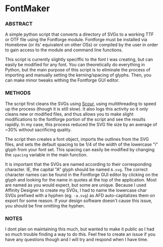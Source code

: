 # FontMaker

### ABSTRACT
A simple python script that converts a directory of SVGs to a working TTF or OTF file using the Fontforge module.  Fontforge must be installed via Homebrew (or its' equivalent on other OSs) or compiled by the user in order to gain access to the module and command line functions.

This script is currently slightly speciffic to the font I was creating, but can easily be modified for any font.  You can theoretically do everything in Python, but the main purpose of this script is to eliminate the process of importing and manually setting the kerning/spacing of glyphs.  Then, you can make minor tweaks withing the Fontforge GUI editor. 

### METHODS
The script first cleans the SVGs using [Scour](https://github.com/scour-project/scour), using multithreading to speed up the process (though it is still slow).  It also logs this activity so it only cleans new or modified files, and thus allows you to make slight modifications to the fontforge portion of the script and see the results rapidly.  In my case, this process reduced the SVG file size by an average of ~30% without sacrificing quality.

The script then creates a font object, imports the outlines from the SVG files, and sets the default spacing to be 1/4 of the width of the lowercase "i" glyph from your font set.  This spacing can easily be modified by changing the `spacing` variable in the main function.

It is important that the SVGs are named according to their corresponding character. IE, the capital "A" glyph should be named `A.svg`.  The correct character names can be found in the Fontforge GUI editor by clicking on the glyph and looking for the name in quotes at the top of the application.  Most are named as you would expect, but some are unique.  Because I used Affinity Designer to create my SVGs, I had to name the lowercase char SVGs prefixed with a hyphen (eg. `-a.svg`) as AFD auto-capitalizes them on export for some reason.  If your design software doesn't cause this issue, you should be fine omitting the hyphen.

### NOTES
I dont plan on maintaining this much, but wanted to make it public as I had so much trouble finding a way to do this.  Feel free to create an issue if you have any questions though and I will try and respond when I have time.
